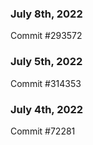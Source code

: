 ### July 8th, 2022

Commit #293572

### July 5th, 2022

Commit #314353


### July 4th, 2022

Commit #72281
